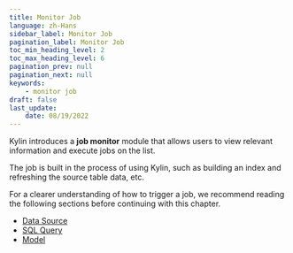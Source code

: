 ```yaml
---
title: Monitor Job
language: zh-Hans
sidebar_label: Monitor Job
pagination_label: Monitor Job
toc_min_heading_level: 2
toc_max_heading_level: 6
pagination_prev: null
pagination_next: null
keywords:
    - monitor job
draft: false 
last_update:
    date: 08/19/2022
---
```


Kylin introduces a **job monitor** module that allows users to view relevant information and execute jobs on the list.

The job is built in the process of using Kylin, such as building an index and refreshing the source table data, etc.

For a clearer understanding of how to trigger a job, we recommend reading the following sections before continuing with this chapter. 

- [Data Source](../../datasource/intro.md)
- [SQL Query](../../query/insight)
- [Model](../../model/intro.md)

